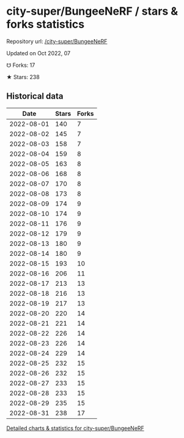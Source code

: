# city-super/BungeeNeRF / stars & forks statistics

Repository url: [/city-super/BungeeNeRF](https://github.com/city-super/BungeeNeRF)

Updated on Oct 2022, 07

☋ Forks: 17

★ Stars: 238

## Historical data
| Date | Stars | Forks |
|------|-------|-------|
| 2022-08-01 | 140 | 7 | 
| 2022-08-02 | 145 | 7 | 
| 2022-08-03 | 158 | 7 | 
| 2022-08-04 | 159 | 8 | 
| 2022-08-05 | 163 | 8 | 
| 2022-08-06 | 168 | 8 | 
| 2022-08-07 | 170 | 8 | 
| 2022-08-08 | 173 | 8 | 
| 2022-08-09 | 174 | 9 | 
| 2022-08-10 | 174 | 9 | 
| 2022-08-11 | 176 | 9 | 
| 2022-08-12 | 179 | 9 | 
| 2022-08-13 | 180 | 9 | 
| 2022-08-14 | 180 | 9 | 
| 2022-08-15 | 193 | 10 | 
| 2022-08-16 | 206 | 11 | 
| 2022-08-17 | 213 | 13 | 
| 2022-08-18 | 216 | 13 | 
| 2022-08-19 | 217 | 13 | 
| 2022-08-20 | 220 | 14 | 
| 2022-08-21 | 221 | 14 | 
| 2022-08-22 | 226 | 14 | 
| 2022-08-23 | 226 | 14 | 
| 2022-08-24 | 229 | 14 | 
| 2022-08-25 | 232 | 15 | 
| 2022-08-26 | 232 | 15 | 
| 2022-08-27 | 233 | 15 | 
| 2022-08-28 | 233 | 15 | 
| 2022-08-29 | 235 | 15 | 
| 2022-08-31 | 238 | 17 | 


[Detailed charts & statistics for city-super/BungeeNeRF](https://reviewgithub.com/rep/city-super/BungeeNeRF)
